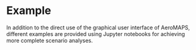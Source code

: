 # Example

In addition to the direct use of the graphical user interface of AeroMAPS, different examples are provided using 
Jupyter notebooks for achieving more complete scenario analyses.

```{tableofcontents}
```